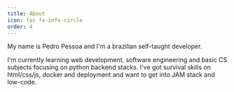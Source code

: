 ```yaml
---
title: About
icon: fas fa-info-circle
order: 4
---
```


My name is Pedro Pessoa and I'm a brazilian self-taught developer.

I'm currently learning web development, software engineering and basic CS subjects 
focusing on python backend stacks. I've got survival skills on
html/css/js, docker and deployment and want to get into JAM stack and low-code.